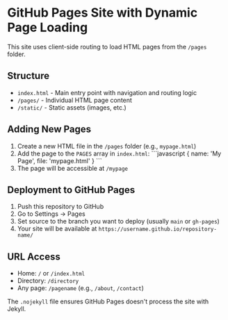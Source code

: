 # GitHub Pages Site with Dynamic Page Loading

This site uses client-side routing to load HTML pages from the `/pages` folder.

## Structure

- `index.html` - Main entry point with navigation and routing logic
- `/pages/` - Individual HTML page content
- `/static/` - Static assets (images, etc.)

## Adding New Pages

1. Create a new HTML file in the `/pages` folder (e.g., `mypage.html`)
2. Add the page to the `PAGES` array in `index.html`:
   \`\`\`javascript
   { name: 'My Page', file: 'mypage.html' }
   \`\`\`
3. The page will be accessible at `/mypage`

## Deployment to GitHub Pages

1. Push this repository to GitHub
2. Go to Settings → Pages
3. Set source to the branch you want to deploy (usually `main` or `gh-pages`)
4. Your site will be available at `https://username.github.io/repository-name/`

## URL Access

- Home: `/` or `/index.html`
- Directory: `/directory`
- Any page: `/pagename` (e.g., `/about`, `/contact`)

The `.nojekyll` file ensures GitHub Pages doesn't process the site with Jekyll.
